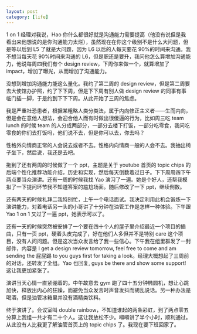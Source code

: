 ```yaml
---
layout: post
category: [life]
---
```


1 on 1 经理对我说，Hao 你什么都很好就是沟通能力需要提高（他没有说但是我看出来他想说的是你沟通能力太烂），虽然现在在你这个级别不是什么大问题，但是等以后到 L5 了就是大问题，因为 L6 以后的人每天要花 90%的时间来沟通。我不想当每天花 90%时间来沟通的 L6，但是职还是要升，我问他怎么算增加沟通能力，他说每周四我们有个 design review，下周你来做一个，就算增加了 impact，增加了曝光，从而增加了沟通能力。

没想到增加沟通能力能这么量化。我约了第二周的 design review，但是第二周要去大使馆办护照，约了下下周，但是下下周有别人做 design review 的同事有事临门插一脚，于是约到下下下周。从此开始了三周的焦虑。

我是严重社恐患者，根据某粗略人类分类法，属于内向修正主义者——生而内向，但是会在意他人想法，会迎合他人而有时做出很傻逼的行为，比如周三吃 team lunch 的时候 team 的人分成两部分，一部分去楼下打饭，一部分吃零食，我问吃零食的你们去打饭吗，他们说不去，但是你可以去，你去吗？

性格外向情商正常的人会说去或者不去。性格内向情商一般的人会不去。我抽出椅子坐下，然后说，我还是去吧。

拖到了还有两周的时候做了一个 ppt，主题是关于 youtube 首页的 topic chips 的后端个性化推荐功能介绍，历史和实现，然后每天倒数着过日子。下下周周四下午两点要当众演讲。还有一周的时候我找 Yao 演习了一遍。她是个好人，还帮我模拟了一下提问环节我不知道答案的尴尬场面。随后修改了一下 ppt，继续倒数。

还有两天的时候礼拜二我特别忙，上午一个电话面试。我决定利用此机会锻炼一下演讲能力，对着电话另一头的小哥讲了十分钟在油管工作是怎样一种体验。下午跟 Yao 1 on 1 又过了一遍 ppt，她表示可以了。

还有一天的时候突然被安排了一个要在四十个人的屋子里介绍最近一个项目的插曲，只有一页 ppt，硬着头皮完成了，好在他们人多但并不是特别 care 这个项目，没有人问问题。但是这次当众发言给了我一些信心。下午我在组里群发了一封邮件，内容是 I get a design review tomorrow, feel free to come and am sending the 屁屁踢 to you guys first for taking a look。经理大概想起了三周前的对话，还转发了全组。Yao 也回复, guys be there and show some support!这让我更加紧张了。

演讲当天心情一直紧绷着的。中午故意去 gym 跑了四十五分钟椭圆机，想让心跳加快，释放出内心的狂躁，而避免当众发言时声音发抖而胡乱说话。另一种办法是喝酒，但是油管冰箱里并没有酒精类饮料。

终于演讲了。会议室叫 double rainbow，不知道谁起的两条彩虹，到了两点零五分算上我组一共才有二十个人。这让我放松不少。嘚嘚讲了半个小时，顺利通过。从此没有人比我更了解油管首页上的 topic chips 了。我现在要下班回家了。
